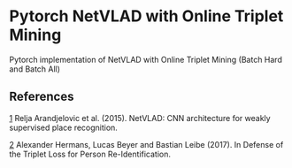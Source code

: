 # Pytorch NetVLAD with Online Triplet Mining
Pytorch implementation of NetVLAD with Online Triplet Mining (Batch Hard and Batch All)
## References
<a id="[1]">[1](https://arxiv.org/abs/1511.07247.pdf)</a> 
Relja Arandjelovic et al. (2015). 
NetVLAD: CNN architecture for weakly supervised place recognition. 

<a id="[2]">[2](https://arxiv.org/abs/1703.07737)</a> 
Alexander Hermans, Lucas Beyer and Bastian Leibe (2017). 
In Defense of the Triplet Loss for Person Re-Identification.
